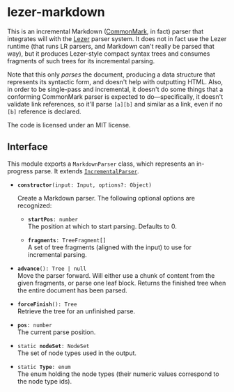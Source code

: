 # lezer-markdown

This is an incremental Markdown
([CommonMark](https://commonmark.org/), in fact) parser that
integrates will with the [Lezer](https://lezer.codemirror.net/) parser
system. It does not in fact use the Lezer runtime (that runs LR
parsers, and Markdown can't really be parsed that way), but it
produces Lezer-style compact syntax trees and consumes fragments of
such trees for its incremental parsing.

Note that this only _parses_ the document, producing a data structure
that represents its syntactic form, and doesn't help with outputting
HTML. Also, in order to be single-pass and incremental, it doesn't do
some things that a conforming CommonMark parser is expected to
do—specifically, it doesn't validate link references, so it'll parse
`[a][b]` and similar as a link, even if no `[b]` reference is
declared.

The code is licensed under an MIT license.

## Interface

This module exports a `MarkdownParser` class, which represents an
in-progress parse. It extends
[`IncrementalParser`](https://lezer.codemirror.net/docs/ref/#lezer.IncrementalParser).

 * **`constructor`**`(input: Input, options?: Object)`

   Create a Markdown parser. The following optional options are
   recognized:

   * **`startPos`**`: number`\
     The position at which to start parsing. Defaults to 0.

   * **`fragments`**`: TreeFragment[]`\
     A set of tree fragments (aligned with the input) to use for
     incremental parsing.

 * **`advance`**`(): Tree | null`\
   Move the parser forward. Will either use a chunk of content from
   the given fragments, or parse one leaf block. Returns the finished
   tree when the entire document has been parsed.

 * **`forceFinish`**`(): Tree`\
   Retrieve the tree for an unfinished parse.

 * **`pos`**`: number`\
   The current parse position.

 * `static `**`nodeSet`**`: NodeSet`\
   The set of node types used in the output.

 * `static `**`Type`**`: enum`\
   The enum holding the node types (their numeric values correspond
   to the node type ids).
